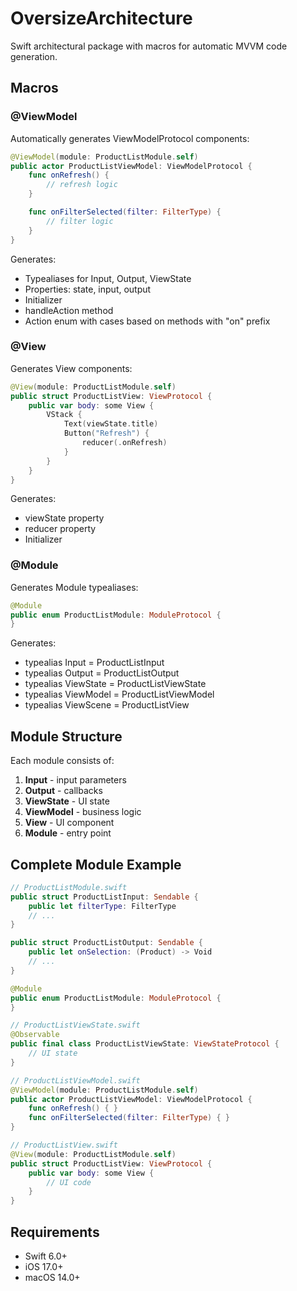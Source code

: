 # OversizeArchitecture

Swift architectural package with macros for automatic MVVM code generation.

## Macros

### @ViewModel

Automatically generates ViewModelProtocol components:

```swift
@ViewModel(module: ProductListModule.self)
public actor ProductListViewModel: ViewModelProtocol {
    func onRefresh() {
        // refresh logic
    }

    func onFilterSelected(filter: FilterType) {
        // filter logic
    }
}
```

Generates:
- Typealiases for Input, Output, ViewState
- Properties: state, input, output
- Initializer
- handleAction method
- Action enum with cases based on methods with "on" prefix

### @View

Generates View components:

```swift
@View(module: ProductListModule.self)
public struct ProductListView: ViewProtocol {
    public var body: some View {
        VStack {
            Text(viewState.title)
            Button("Refresh") {
                reducer(.onRefresh)
            }
        }
    }
}
```

Generates:
- viewState property
- reducer property
- Initializer

### @Module

Generates Module typealiases:

```swift
@Module
public enum ProductListModule: ModuleProtocol {
}
```

Generates:
- typealias Input = ProductListInput
- typealias Output = ProductListOutput
- typealias ViewState = ProductListViewState
- typealias ViewModel = ProductListViewModel
- typealias ViewScene = ProductListView

## Module Structure

Each module consists of:

1. **Input** - input parameters
2. **Output** - callbacks
3. **ViewState** - UI state
4. **ViewModel** - business logic
5. **View** - UI component
6. **Module** - entry point

## Complete Module Example

```swift
// ProductListModule.swift
public struct ProductListInput: Sendable {
    public let filterType: FilterType
    // ...
}

public struct ProductListOutput: Sendable {
    public let onSelection: (Product) -> Void
    // ...
}

@Module
public enum ProductListModule: ModuleProtocol {
}

// ProductListViewState.swift
@Observable
public final class ProductListViewState: ViewStateProtocol {
    // UI state
}

// ProductListViewModel.swift
@ViewModel(module: ProductListModule.self)
public actor ProductListViewModel: ViewModelProtocol {
    func onRefresh() { }
    func onFilterSelected(filter: FilterType) { }
}

// ProductListView.swift
@View(module: ProductListModule.self)
public struct ProductListView: ViewProtocol {
    public var body: some View {
        // UI code
    }
}
```

## Requirements

- Swift 6.0+
- iOS 17.0+
- macOS 14.0+